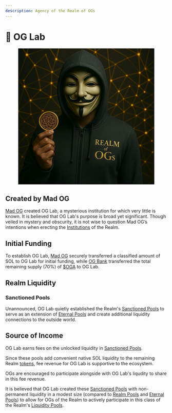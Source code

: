 ```yaml
---
description: Agency of the Realm of OGs
---
```


# 🕋 OG Lab

<figure><img src="../.gitbook/assets/Lab.png" alt=""><figcaption></figcaption></figure>

## Created by Mad OG

[Mad OG](../power/mad-og.md) created OG Lab, a mysterious institution for which very little is known. It is believed that OG Lab's purpose is broad yet significant. Though veiled in mystery and obscurity, it is not wise to question Mad OG’s intentions when erecting the [Institutions](broken-reference) of the Realm.

## Initial Funding

To establish OG Lab, [Mad OG](../power/mad-og.md) securely transferred a classified amount of SOL to OG Lab for initial funding, while [OG Bank](og-bank.md) transferred the total remaining supply (70%) of [$OGA](../constructs/tokens/usdoga-og-alchemy.md) to OG Lab.

## Realm Liquidity

### Sanctioned Pools

Unannounced, OG Lab quietly established the Realm's [Sanctioned Pools](../constructs/liquidity-pools/sanctioned-pools.md) to serve as an extension of [Eternal Pools](../constructs/liquidity-pools/eternal-pools.md) and create additional liquidity connections to the outside world.

## Source of Income

OG Lab earns fees on the unlocked liquidity in [Sanctioned Pools](../constructs/liquidity-pools/sanctioned-pools.md).&#x20;

Since these pools add convenient native SOL liquidity to the remaining Realm [tokens](../constructs/tokens/), fee revenue for OG Lab is supportive to the ecosystem.

OGs are encouraged to participate alongside with OG Lab's liqudity to share in this fee revenue.&#x20;

It is believed that OG Lab created these [Sanctioned Pools](../constructs/liquidity-pools/sanctioned-pools.md) with non-permanent liquidity in a modest size (compared to [Realm Pools](../constructs/liquidity-pools/realm-pools.md) and [Eternal Pools](../constructs/liquidity-pools/eternal-pools.md)) to allow for OGs of the Realm to actively participate in this class of the Realm's [Liquidity Pools](../constructs/liquidity-pools/).
